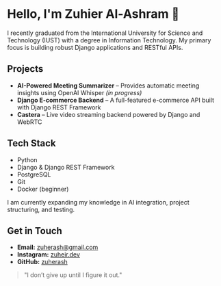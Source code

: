 # Hello, I'm Zuhier Al-Ashram 👋

I recently graduated from the International University for Science and Technology (IUST) with a degree in Information Technology. My primary focus is building robust Django applications and RESTful APIs.

## Projects
- **AI-Powered Meeting Summarizer** – Provides automatic meeting insights using OpenAI Whisper *(in progress)*
- **Django E-commerce Backend** – A full-featured e-commerce API built with Django REST Framework
- **Castera** – Live video streaming backend powered by Django and WebRTC

## Tech Stack
- Python
- Django & Django REST Framework
- PostgreSQL
- Git
- Docker (beginner)

I am currently expanding my knowledge in AI integration, project structuring, and testing.

## Get in Touch
- **Email:** zuherash@gmail.com
- **Instagram:** [zuheir.dev](https://instagram.com/zuheir.dev)
- **GitHub:** [zuherash](https://github.com/zuherash)

> "I don’t give up until I figure it out."

<!--
**zuherash/zuherash** is a ✨ _special_ ✨ repository because its `README.md` (this file) appears on your GitHub profile.

Here are some ideas to get you started:

- 🔭 I’m currently working on ...
- 🌱 I’m currently learning ...
- 👯 I’m looking to collaborate on ...
- 🤔 I’m looking for help with ...
- 💬 Ask me about ...
- 📫 How to reach me: ...
- 😄 Pronouns: ...
- ⚡ Fun fact: ...
-->
